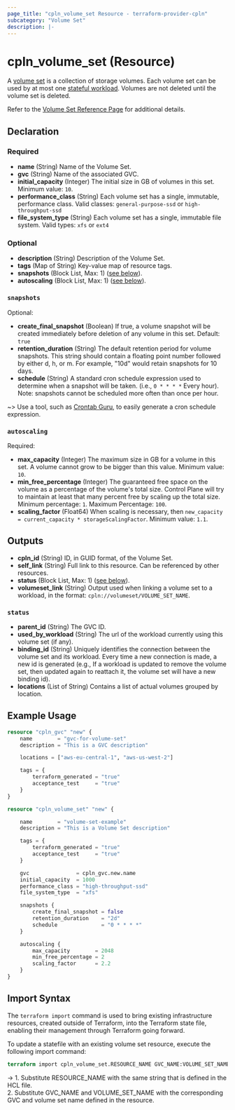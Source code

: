 ```yaml
---
page_title: "cpln_volume_set Resource - terraform-provider-cpln"
subcategory: "Volume Set"
description: |-
---
```


# cpln_volume_set (Resource)

A [volume set](https://docs.controlplane.com/reference/volumeset) is a collection of storage volumes. Each volume set can be used by at most one [stateful workload](https://docs.controlplane.com/reference/workload#stateful). Volumes are not deleted until the volume set is deleted.

Refer to the [Volume Set Reference Page](https://docs.controlplane.com/reference/volumeset) for additional details.

## Declaration

### Required

- **name** (String) Name of the Volume Set.
- **gvc** (String) Name of the associated GVC.
- **initial_capacity** (Integer) The initial size in GB of volumes in this set. Minimum value: `10`.
- **performance_class** (String) Each volume set has a single, immutable, performance class. Valid classes: `general-purpose-ssd` or `high-throughput-ssd`
- **file_system_type** (String) Each volume set has a single, immutable file system. Valid types: `xfs` or `ext4`

### Optional

- **description** (String) Description of the Volume Set.
- **tags** (Map of String) Key-value map of resource tags.
- **snapshots** (Block List, Max: 1) ([see below](#nestedblock--snapshots)).
- **autoscaling** (Block List, Max: 1) ([see below](#nestedblock--autoscaling)).

<a id="nestedblock--snapshots"></a>

### `snapshots`

Optional:

- **create_final_snapshot** (Boolean) If true, a volume snapshot will be created immediately before deletion of any volume in this set. Default: `true`
- **retention_duration** (String) The default retention period for volume snapshots. This string should contain a floating point number followed by either d, h, or m. For example, "10d" would retain snapshots for 10 days.
- **schedule** (String) A standard cron schedule expression used to determine when a snapshot will be taken. (i.e., `0 * * * *` Every hour). Note: snapshots cannot be scheduled more often than once per hour.

~> Use a tool, such as [Crontab Guru](https://crontab.guru/), to easily generate a cron schedule expression.

<a id="nestedblock--autoscaling"></a>

### `autoscaling`

Required:

- **max_capacity** (Integer) The maximum size in GB for a volume in this set. A volume cannot grow to be bigger than this value. Minimum value: `10`.
- **min_free_percentage** (Integer) The guaranteed free space on the volume as a percentage of the volume's total size. Control Plane will try to maintain at least that many percent free by scaling up the total size. Minimum percentage: `1`. Maximum Percentage: `100`.
- **scaling_factor** (Float64) When scaling is necessary, then `new_capacity = current_capacity * storageScalingFactor`. Minimum value: `1.1`.

## Outputs

- **cpln_id** (String) ID, in GUID format, of the Volume Set.
- **self_link** (String) Full link to this resource. Can be referenced by other resources.
- **status** (Block List, Max: 1) ([see below](#nestedblock--status)).
- **volumeset_link** (String) Output used when linking a volume set to a workload, in the format: `cpln://volumeset/VOLUME_SET_NAME`.

<a id="nestedblock--status"></a>

### `status`

- **parent_id** (String) The GVC ID.
- **used_by_workload** (String) The url of the workload currently using this volume set (if any).
- **binding_id** (String) Uniquely identifies the connection between the volume set and its workload. Every time a new connection is made, a new id is generated (e.g., If a workload is updated to remove the volume set, then updated again to reattach it, the volume set will have a new binding id).
- **locations** (List of String) Contains a list of actual volumes grouped by location.

## Example Usage

```terraform
resource "cpln_gvc" "new" {
    name        = "gvc-for-volume-set"
    description = "This is a GVC description"

    locations = ["aws-eu-central-1", "aws-us-west-2"]

    tags = {
        terraform_generated = "true"
        acceptance_test     = "true"
    }
}

resource "cpln_volume_set" "new" {

    name 		= "volume-set-example"
    description = "This is a Volume Set description"

    tags = {
        terraform_generated = "true"
        acceptance_test     = "true"
    }

    gvc 			  = cpln_gvc.new.name
    initial_capacity  = 1000
    performance_class = "high-throughput-ssd"
    file_system_type  = "xfs"

    snapshots {
        create_final_snapshot = false
        retention_duration    = "2d"
        schedule              = "0 * * * *"
    }

    autoscaling {
        max_capacity        = 2048
        min_free_percentage = 2
        scaling_factor      = 2.2
    }
}
```

## Import Syntax

The `terraform import` command is used to bring existing infrastructure resources, created outside of Terraform, into the Terraform state file, enabling their management through Terraform going forward.

To update a statefile with an existing volume set resource, execute the following import command:

```terraform
terraform import cpln_volume_set.RESOURCE_NAME GVC_NAME:VOLUME_SET_NAME
```

-> 1. Substitute RESOURCE_NAME with the same string that is defined in the HCL file.<br/>2. Substitute GVC_NAME and VOLUME_SET_NAME with the corresponding GVC and volume set name defined in the resource.
